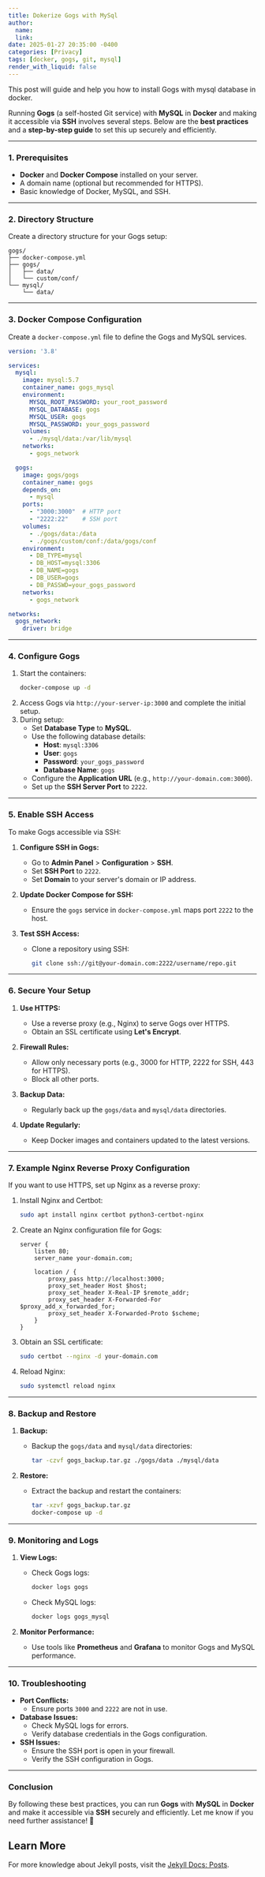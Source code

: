```yaml
---
title: Dokerize Gogs with MySql 
author:
  name: 
  link: 
date: 2025-01-27 20:35:00 -0400
categories: [Privacy]
tags: [docker, gogs, git, mysql]
render_with_liquid: false
---
```


This post will guide and help you how to install Gogs with mysql database in docker.

Running **Gogs** (a self-hosted Git service) with **MySQL** in **Docker** and making it accessible via **SSH** involves several steps. Below are the **best practices** and a **step-by-step guide** to set this up securely and efficiently.

---

### **1. Prerequisites**
- **Docker** and **Docker Compose** installed on your server.
- A domain name (optional but recommended for HTTPS).
- Basic knowledge of Docker, MySQL, and SSH.

---

### **2. Directory Structure**
Create a directory structure for your Gogs setup:
```
gogs/
├── docker-compose.yml
├── gogs/
│   ├── data/
│   └── custom/conf/
└── mysql/
    └── data/
```

---

### **3. Docker Compose Configuration**
Create a `docker-compose.yml` file to define the Gogs and MySQL services.

```yaml
version: '3.8'

services:
  mysql:
    image: mysql:5.7
    container_name: gogs_mysql
    environment:
      MYSQL_ROOT_PASSWORD: your_root_password
      MYSQL_DATABASE: gogs
      MYSQL_USER: gogs
      MYSQL_PASSWORD: your_gogs_password
    volumes:
      - ./mysql/data:/var/lib/mysql
    networks:
      - gogs_network

  gogs:
    image: gogs/gogs
    container_name: gogs
    depends_on:
      - mysql
    ports:
      - "3000:3000"  # HTTP port
      - "2222:22"    # SSH port
    volumes:
      - ./gogs/data:/data
      - ./gogs/custom/conf:/data/gogs/conf
    environment:
      - DB_TYPE=mysql
      - DB_HOST=mysql:3306
      - DB_NAME=gogs
      - DB_USER=gogs
      - DB_PASSWD=your_gogs_password
    networks:
      - gogs_network

networks:
  gogs_network:
    driver: bridge
```

---

### **4. Configure Gogs**
1. Start the containers:
   ```bash
   docker-compose up -d
   ```
2. Access Gogs via `http://your-server-ip:3000` and complete the initial setup.
3. During setup:
   - Set **Database Type** to **MySQL**.
   - Use the following database details:
     - **Host**: `mysql:3306`
     - **User**: `gogs`
     - **Password**: `your_gogs_password`
     - **Database Name**: `gogs`
   - Configure the **Application URL** (e.g., `http://your-domain.com:3000`).
   - Set up the **SSH Server Port** to `2222`.

---

### **5. Enable SSH Access**
To make Gogs accessible via SSH:
1. **Configure SSH in Gogs:**
   - Go to **Admin Panel** > **Configuration** > **SSH**.
   - Set **SSH Port** to `2222`.
   - Set **Domain** to your server's domain or IP address.

2. **Update Docker Compose for SSH:**
   - Ensure the `gogs` service in `docker-compose.yml` maps port `2222` to the host.

3. **Test SSH Access:**
   - Clone a repository using SSH:
     ```bash
     git clone ssh://git@your-domain.com:2222/username/repo.git
     ```

---

### **6. Secure Your Setup**
1. **Use HTTPS:**
   - Use a reverse proxy (e.g., Nginx) to serve Gogs over HTTPS.
   - Obtain an SSL certificate using **Let's Encrypt**.

2. **Firewall Rules:**
   - Allow only necessary ports (e.g., 3000 for HTTP, 2222 for SSH, 443 for HTTPS).
   - Block all other ports.

3. **Backup Data:**
   - Regularly back up the `gogs/data` and `mysql/data` directories.

4. **Update Regularly:**
   - Keep Docker images and containers updated to the latest versions.

---

### **7. Example Nginx Reverse Proxy Configuration**
If you want to use HTTPS, set up Nginx as a reverse proxy:

1. Install Nginx and Certbot:
   ```bash
   sudo apt install nginx certbot python3-certbot-nginx
   ```

2. Create an Nginx configuration file for Gogs:
   ```nginx
   server {
       listen 80;
       server_name your-domain.com;

       location / {
           proxy_pass http://localhost:3000;
           proxy_set_header Host $host;
           proxy_set_header X-Real-IP $remote_addr;
           proxy_set_header X-Forwarded-For $proxy_add_x_forwarded_for;
           proxy_set_header X-Forwarded-Proto $scheme;
       }
   }
   ```

3. Obtain an SSL certificate:
   ```bash
   sudo certbot --nginx -d your-domain.com
   ```

4. Reload Nginx:
   ```bash
   sudo systemctl reload nginx
   ```

---

### **8. Backup and Restore**
1. **Backup:**
   - Backup the `gogs/data` and `mysql/data` directories:
     ```bash
     tar -czvf gogs_backup.tar.gz ./gogs/data ./mysql/data
     ```

2. **Restore:**
   - Extract the backup and restart the containers:
     ```bash
     tar -xzvf gogs_backup.tar.gz
     docker-compose up -d
     ```

---

### **9. Monitoring and Logs**
1. **View Logs:**
   - Check Gogs logs:
     ```bash
     docker logs gogs
     ```
   - Check MySQL logs:
     ```bash
     docker logs gogs_mysql
     ```

2. **Monitor Performance:**
   - Use tools like **Prometheus** and **Grafana** to monitor Gogs and MySQL performance.

---

### **10. Troubleshooting**
- **Port Conflicts:**
  - Ensure ports `3000` and `2222` are not in use.
- **Database Issues:**
  - Check MySQL logs for errors.
  - Verify database credentials in the Gogs configuration.
- **SSH Issues:**
  - Ensure the SSH port is open in your firewall.
  - Verify the SSH configuration in Gogs.

---

### **Conclusion**
By following these best practices, you can run **Gogs** with **MySQL** in **Docker** and make it accessible via **SSH** securely and efficiently. Let me know if you need further assistance! 🚀

## Learn More

For more knowledge about Jekyll posts, visit the [Jekyll Docs: Posts](https://jekyllrb.com/docs/posts/).

